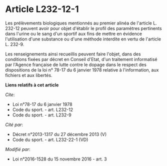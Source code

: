 # Article L232-12-1

Les prélèvements biologiques mentionnés au premier alinéa de l'article L. 232-12 peuvent avoir pour objet d'établir le profil
des paramètres pertinents dans l'urine ou le sang d'un sportif aux fins de mettre en évidence l'utilisation d'une substance
ou d'une méthode interdite en vertu de l'article L. 232-9. 

Les renseignements ainsi recueillis peuvent faire l'objet, dans des conditions fixées par décret en Conseil d'Etat, d'un
traitement informatisé par l'Agence française de lutte contre le dopage dans le respect des dispositions de la loi n° 78-17
du 6 janvier 1978 relative à l'information, aux fichiers et aux libertés.

**Liens relatifs à cet article**

_Cite_:

  - Loi n°78-17 du 6 janvier 1978
  - Code du sport. - art. L232-12
  - Code du sport. - art. L232-9

_Cité par_:

  - Décret n°2013-1317 du 27 décembre 2013 (V)
  - Code du sport. - art. L232-22-1 (VD)

_Modifié par_:

  - Loi n°2016-1528 du 15 novembre 2016 - art. 3
